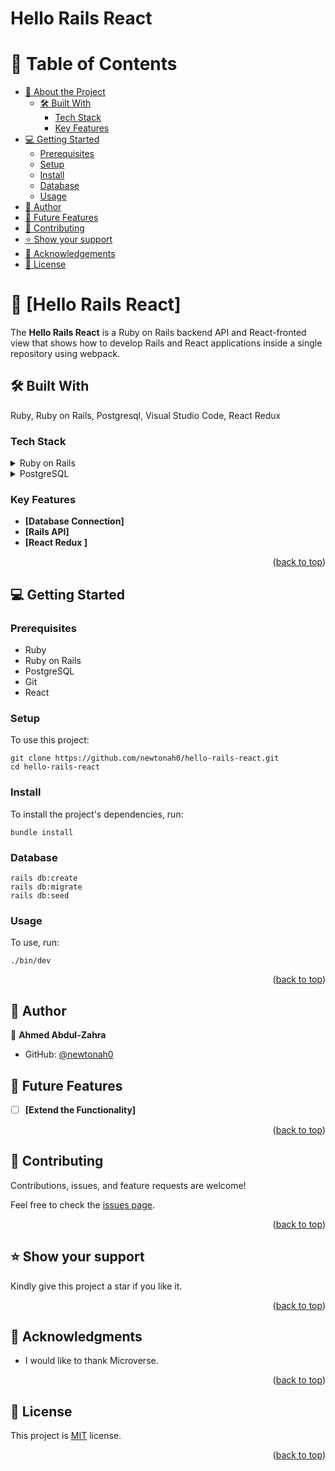 # Hello Rails React

<a name="readme-top"></a>

# 📗 Table of Contents

- [📖 About the Project](#about-project)
  - [🛠 Built With](#built-with)
    - [Tech Stack](#tech-stack)
    - [Key Features](#key-features)
- [💻 Getting Started](#getting-started)
  - [Prerequisites](#prerequisites)
  - [Setup](#setup)
  - [Install](#install)
  - [Database](#database)
  - [Usage](#usage)
- [👥 Author](#author)
- [🔭 Future Features](#future-features)
- [🤝 Contributing](#contributing)
- [⭐️ Show your support](#support)
- [🙏 Acknowledgements](#acknowledgements)
- [📝 License](#license)

# 📖 [Hello Rails React] <a name="about-project"></a>

The **Hello Rails React** is a Ruby on Rails backend API and React-fronted view that shows how to develop Rails and React applications inside a single repository using webpack.

## 🛠 Built With <a name="built-with"></a>

Ruby, Ruby on Rails, Postgresql, Visual Studio Code, React Redux

### Tech Stack <a name="tech-stack"></a>

<details>
  <summary>Ruby on Rails</summary>
</details>

<details>
  <summary>PostgreSQL</summary>
</details>

### Key Features <a name="key-features"></a>
- **[Database Connection]**
- **[Rails API]**
- **[React Redux ]**

<p align="right">(<a href="#readme-top">back to top</a>)</p>

## 💻 Getting Started <a name="getting-started"></a>

### Prerequisites <a name="prerequisites"></a>
- Ruby
- Ruby on Rails
- PostgreSQL
- Git
- React

### Setup <a name="setup"></a>

To use this project:
```
git clone https://github.com/newtonah0/hello-rails-react.git
cd hello-rails-react

```

### Install <a name="install"></a>

To install the project's dependencies, run:

```
bundle install
```

### Database <a name="database"></a>

```
rails db:create
rails db:migrate
rails db:seed
```

### Usage <a name="usage"></a>

To use, run:

```
./bin/dev
```

<p align="right">(<a href="#readme-top">back to top</a>)</p>

## 👥 Author <a name="author"></a>

👤 **Ahmed Abdul-Zahra**
- GitHub: [@newtonah0](https://github.com/newtonah0)

## 🔭 Future Features <a name="future-features"></a>

- [ ] **[Extend the Functionality]**

<p align="right">(<a href="#readme-top">back to top</a>)</p>

## 🤝 Contributing <a name="contributing"></a>

Contributions, issues, and feature requests are welcome!

Feel free to check the [issues page](https://github.com/newtonah0/hello-rails-react/issues).

<p align="right">(<a href="#readme-top">back to top</a>)</p>

## ⭐️ Show your support <a name="support"></a>

Kindly give this project a star if you like it.

<p align="right">(<a href="#readme-top">back to top</a>)</p>

## 🙏 Acknowledgments <a name="acknowledgements"></a>

- I would like to thank Microverse.

<p align="right">(<a href="#readme-top">back to top</a>)</p>

## 📝 License <a name="license"></a>

This project is [MIT](/LICENSE) license.

<p align="right">(<a href="#readme-top">back to top</a>)</p>

